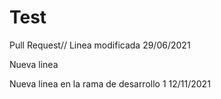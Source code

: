 
# Test

Pull Request// Linea modificada 29/06/2021

Nueva linea

Nueva linea en la rama de desarrollo 1 12/11/2021

